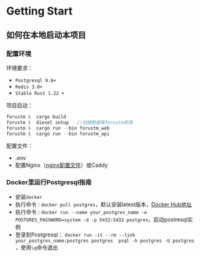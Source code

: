 # Getting Start

## 如何在本地启动本项目

### 配置环境

环境要求：

- `Postgresql 9.6+`
- `Redis 3.0+`
- `Stable Rust 1.22 +`

项目启动：

```rust
forustm $  cargo build
forustm $  diesel setup   //创建数据库forustm和表
forustm $  cargo run --bin forustm_web
forustm $  cargo run --bin forustm_api
```
配置文件：

- .env
- 配置Nginx（[nginx配置文件](./nginx_template.md)）或Caddy

### Docker里运行Postgresql指南

- 安装`docker`
- 执行命令 : `docker pull postgres`，默认安装latest版本，[Docker Hub地址](https://hub.docker.com/_/postgres/)
- 执行命令 : `docker run --name your_postgres_name -e POSTGRES_PASSWORD=system -d -p 5432:5432 postgres`，启动postresql实例
- 登录到Postgresql： `docker run -it --rm --link your_postgres_name:postgres postgres  psql -h postgres -U postgres `，使用`\q`命令退出
